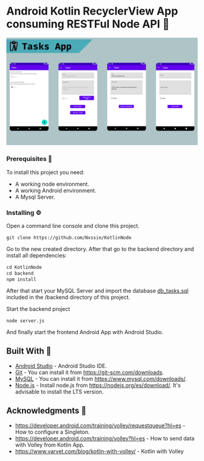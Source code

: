 # Android Kotlin RecyclerView App consuming RESTFul Node API :iphone:

![alt text](https://github.com/Nxssie/KotlinNode/blob/master/AppFlow.png)

### Prerequisites :notebook:

To install this project you need:
* A working node environment.
* A working Android environment.
* A Mysql Server.

### Installing :gear:

Open a command line console and clone this project.

```
git clone https://github.com/Nxssie/KotlinNode
```

Go to the new created directory. After that go to the backend directory and install all dependencies:

```
cd KotlinNode
cd backend
npm install
```

After that start your MySQL Server and import the database [db_tasks.sql](https://github.com/Nxssie/KotlinNode/blob/master/backend/db_tasks.sql) included in the /backend directory of this project.

Start the backend project

```
node server.js
```

And finally start the frontend Android App with Android Studio.

## Built With :wrench:

* [Android Studio](https://developer.android.com/studio?hl=es) - Android Studio IDE.
* [Git](https://git-scm.com) - You can install it from https://git-scm.com/downloads.
* [MySQL](https://www.mysql.com) - You can install it from https://www.mysql.com/downloads/.
* [Node.js](https://nodejs.org) - Install node.js from https://nodejs.org/es/download/. It's advisable to install the LTS version.

## Acknowledgments :paperclip:

* https://developer.android.com/training/volley/requestqueue?hl=es - How to configure a Singleton.
* https://developer.android.com/training/volley?hl=es - How to send data with Volley from Kotlin App.
* https://www.varvet.com/blog/kotlin-with-volley/ - Kotlin with Volley
